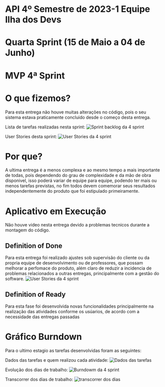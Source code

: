 # API 4º Semestre de 2023-1 Equipe Ilha dos Devs
# Quarta Sprint (15 de Maio a 04 de Junho)
# MVP 4ª Sprint
# O que fizemos?

Para esta entrega não houve muitas alterações no código, pois o seu sistema estava praticamente concluido desde o começo desta entrega.

Lista de tarefas realizadas nesta sprint:
![Sprint backlog da 4 sprint](https://github.com/DevIsland-API/Readme/assets/67759198/f704739d-81b8-4320-b553-47f700bc1377)

User Stories desta sprint: 
![User Stories da 4 sprint](https://github.com/DevIsland-API/Readme/assets/67759198/8f2ca1a6-5a3b-4d58-bfdc-44d52b70c75f)

# Por que?
A ultima entrega é a menos complexa e ao mesmo tempo a mais importante de todas, pois dependendo do grau de complexidade e da mão de obra disponivel, isso poderá variar de equipe para equipe, podendo ter mais ou menos tarefas previstas, no fim todos devem comemorar seus resultados independentemente do produto que foi estipulado primeiramente.

# Aplicativo em Execução
Não houve video nesta entrega devido a problemas tecnicos durante a montagem do código.

## Definition of Done
Para esta entrega foi realizado ajustes sob supervisão do cliente ou da propria equipe de desenvolvimento ou de professores, que possam melhorar a perfomace do produto, além claro de reduzir a incidencia de problemas relacionados a outras entregas, principalmente com a gestão do software. 
![User Stories da 4 sprint](https://github.com/DevIsland-API/Readme/assets/67759198/8f2ca1a6-5a3b-4d58-bfdc-44d52b70c75f)

## Definition of Ready
Para esta fase foi desenvolvida novas funcionalidades principalmente na realização das atividades conforme os usúarios, de acordo com a necessidade das entregas passadas

# Gráfico Burndown
Para o ultimo estagio as tarefas desenvolvidas foram as seguintes:

Dados das tarefas e quem realizou cada atividade:
![Dados das tarefas](https://github.com/DevIsland-API/Readme/assets/67759198/d11e8bf4-10bb-4ddc-9ea8-2b4d0bac9e04)

Evolução dos dias de trabalho:
![Burndowm da 4 sprint](https://github.com/DevIsland-API/Readme/assets/67759198/c1e5c310-0f73-4b36-8263-dca215fa4acd)

Transcorrer dos dias de trabalho:
![transcorrer dos dias](https://github.com/DevIsland-API/Readme/assets/67759198/5b80ae92-71e2-43aa-8f10-659098c65b3a)

